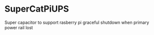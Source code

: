 # SuperCatPiUPS
 Super capacitor to support rasberry pi graceful shutdown when primary power rail lost
